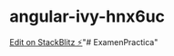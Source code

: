 # angular-ivy-hnx6uc

[Edit on StackBlitz ⚡️](https://stackblitz.com/edit/angular-ivy-hnx6uc)"# ExamenPractica" 
